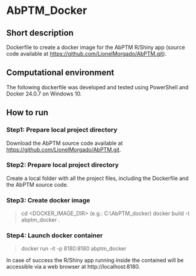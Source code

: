 # AbPTM_Docker

## Short description
Dockerfile to create a docker image for the AbPTM R/Shiny app (source code available at https://github.com/LionelMorgado/AbPTM.git).

## Computational environment
The following dockerfile was developed and tested using PowerShell and Docker 24.0.7 on Windows 10.

## How to run
### Step1: Prepare local project directory
Download the AbPTM source code available at https://github.com/LionelMorgado/AbPTM.git.
### Step2: Prepare local project directory
Create a local folder with all the project files, including the Dockerfile and the AbPTM source code.
### Step3: Create docker image
>cd <DOCKER_IMAGE_DIR> (e.g.: C:\AbPTM_docker)
>docker build -t abptm_docker .
### Step4: Launch docker container
>docker run -it -p 8180:8180 abptm_docker

In case of success the R/Shiny app running inside the contained will be accessible via a web browser at http://localhost:8180.
